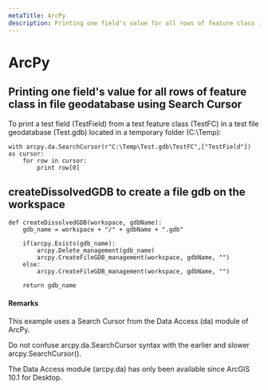 ```yaml
---
metaTitle: ArcPy
description: Printing one field's value for all rows of feature class in file geodatabase using Search Cursor, createDissolvedGDB to create a file gdb on the workspace
---
```


# ArcPy




## Printing one field's value for all rows of feature class in file geodatabase using Search Cursor


To print a test field (TestField) from a test feature class (TestFC) in a test file geodatabase (Test.gdb) located in a temporary folder (C:\Temp):

```
with arcpy.da.SearchCursor(r"C:\Temp\Test.gdb\TestFC",["TestField"]) as cursor:
    for row in cursor:
        print row[0]

```



## createDissolvedGDB to create a file gdb on the workspace


```
def createDissolvedGDB(workspace, gdbName):
    gdb_name = workspace + "/" + gdbName + ".gdb"

    if(arcpy.Exists(gdb_name):
        arcpy.Delete_management(gdb_name)
        arcpy.CreateFileGDB_management(workspace, gdbName, "")
    else:
        arcpy.CreateFileGDB_management(workspace, gdbName, "")

    return gdb_name

```



#### Remarks


This example uses a Search Cursor from the Data Access (da) module of ArcPy.

Do not confuse arcpy.da.SearchCursor syntax with the earlier and slower arcpy.SearchCursor().

The Data Access module (arcpy.da) has only been available since ArcGIS 10.1 for Desktop.

